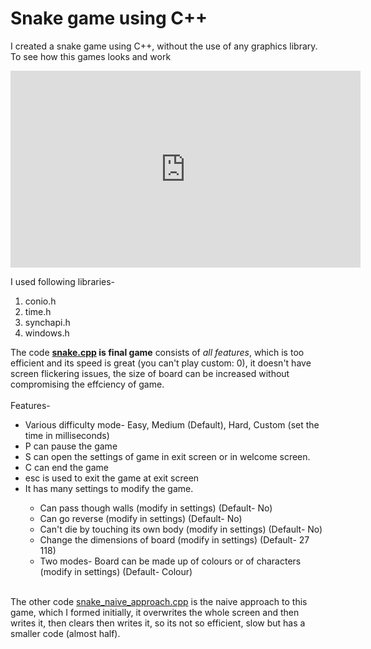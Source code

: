 # Snake game using C++
I created a snake game using C++, without the use of any graphics library.<br>
To see how this games looks and work <br>

<iframe width="560" height="315" src="https://www.youtube.com/embed/HlmdeXelTsM" frameborder="0" allow="accelerometer; autoplay; clipboard-write; encrypted-media; gyroscope; picture-in-picture" allowfullscreen></iframe>

I used following libraries-<br>
<ol>
 <li>conio.h</li>
<li> time.h </li>
<li> synchapi.h </li>
<li> windows.h </li>
</ol>

The code **[snake.cpp](https://github.com/Mysterious-Owl/Snake-game-using-C/blob/master/snake.cpp) is final game** consists of *all features*, which is too efficient and its speed is great (you can't play custom: 0), it doesn't have screen flickering issues, the size of board can be increased without compromising the effciency of game.<br><br>Features-<br>

<ul>
<li> Various difficulty mode- Easy, Medium (Default), Hard, Custom (set the time in milliseconds)</li>
<li> P can pause the game</li>
<li> S can open the settings of game in exit screen or in welcome screen.</li>
<li> C can end the game</li>
<li> esc is used to exit the game at exit screen</li>
<li> It has many settings to modify the game.</li><ul>
<li> Can pass though walls (modify in settings) (Default- No)</li>
<li> Can go reverse (modify in settings) (Default- No)</li>
<li> Can't die by touching its own body (modify in settings) (Default- No)</li>
<li> Change the dimensions of board (modify in settings) (Default- 27 118)</li>
<li> Two modes- Board can be made up of colours or of characters (modify in settings) (Default- Colour)</li>
</ul></ul><br>
The other code <a href="https://github.com/Mysterious-Owl/Snake-game-using-C/blob/master/snake_naive_approach.cpp"> snake_naive_approach.cpp</a> is the naive approach to this game, which I formed initially, it overwrites the whole screen and then writes it, then clears then writes it, so its not so efficient, slow but has a smaller code (almost half).
